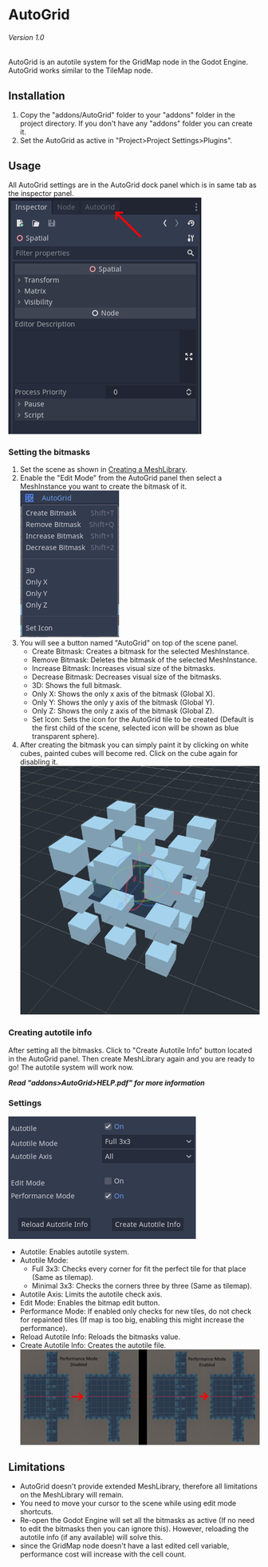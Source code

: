 # AutoGrid
###### Version 1.0
AutoGrid is an autotile system for the GridMap node in the Godot Engine. AutoGrid works similar to the TileMap node.

## **Installation**
1. Copy the "addons/AutoGrid" folder to your "addons" folder in the project directory. If you don't have any "addons" folder you can create it.<br>
2. Set the AutoGrid as active in "Project>Project Settings>Plugins".<br>

## **Usage**
All AutoGrid settings are in the AutoGrid dock panel which is in same tab as the inspector panel.<br>
![](images/dock_panel.png)
### **Setting the bitmasks**
1. Set the scene as shown in [Creating a MeshLibrary](https://docs.godotengine.org/en/stable/tutorials/3d/using_gridmaps.html).<br>
2. Enable the "Edit Mode" from the AutoGrid panel then select a MeshInstance you want to create the bitmask of it.<br>
![](images/Edit_Button_Options.png)
3. You will see a button named "AutoGrid" on top of the scene panel.
   - Create Bitmask: Creates a bitmask for the selected MeshInstance.
   - Remove Bitmask: Deletes the bitmask of the selected MeshInstance.
   - Increase Bitmask: Increases visual size of the bitmasks.
   - Decrease Bitmask: Decreases visual size of the bitmasks.
   - 3D: Shows the full bitmask.
   - Only X: Shows the only x axis of the bitmask (Global X).
   - Only Y: Shows the only y axis of the bitmask (Global Y).
   - Only Z: Shows the only z axis of the bitmask (Global Z).
   - Set Icon: Sets the icon for the AutoGrid tile to be created (Default is the first child of the scene, selected icon will be shown as blue transparent sphere).
4. After creating the bitmask you can simply paint it by clicking on white cubes, painted cubes will become red. Click on the cube again for disabling it.<br>
![](images/Bitmask.png)
### **Creating autotile info**
After setting all the bitmasks. Click to "Create Autotile Info" button located in the AutoGrid panel. Then create MeshLibrary again and you are ready to go! The autotile system will work now.<br>

***Read "addons>AutoGrid>HELP.pdf" for more information***

### **Settings**
![](images/panel_inside.png)
- Autotile: Enables autotile system.
- Autotile Mode:
  - Full 3x3: Checks every corner for fit the perfect tile for that place (Same as tilemap).
  - Minimal 3x3: Checks the corners three by three (Same as tilemap).
- Autotile Axis: Limits the autotile check axis.
- Edit Mode: Enables the bitmap edit button.
- Performance Mode: If enabled only checks for new tiles, do not check for repainted tiles (If map is too big, enabling this might increase the performance).
- Reload Autotile Info: Reloads the bitmasks value.
- Create Autotile Info: Creates the autotile file.
![](images/Performance_Mode.png)

## **Limitations**
- AutoGrid doesn't provide extended MeshLibrary, therefore all limitations on the MeshLibrary will remain.
- You need to move your cursor to the scene while using edit mode shortcuts.
- Re-open the Godot Engine will set all the bitmasks as active (If no need to edit the bitmasks then you can ignore this). However, reloading the autotile info (if any available) will solve this.
- since the GridMap node doesn't have a last edited cell variable, performance cost will increase with the cell count.
